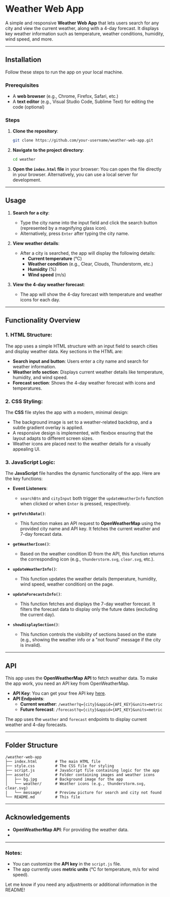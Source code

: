 # Weather Web App

A simple and responsive **Weather Web App** that lets users search for any city and view the current weather, along with a 4-day forecast. It displays key weather information such as temperature, weather conditions, humidity, wind speed, and more.

---

## Installation

Follow these steps to run the app on your local machine.

### Prerequisites

- A **web browser** (e.g., Chrome, Firefox, Safari, etc.)
- A **text editor** (e.g., Visual Studio Code, Sublime Text) for editing the code (optional)

### Steps

1. **Clone the repository**:
   ```bash
   git clone https://github.com/your-username/weather-web-app.git
   ```

2. **Navigate to the project directory**:
   ```bash
   cd weather
   ```

3. **Open the `index.html` file** in your browser:
   You can open the file directly in your browser. Alternatively, you can use a local server for development.

---

## Usage

1. **Search for a city**:
   - Type the city name into the input field and click the search button (represented by a magnifying glass icon).
   - Alternatively, press `Enter` after typing the city name.

2. **View weather details**:
   - After a city is searched, the app will display the following details:
     - **Current temperature** (°C)
     - **Weather condition** (e.g., Clear, Clouds, Thunderstorm, etc.)
     - **Humidity** (%)
     - **Wind speed** (m/s)

3. **View the 4-day weather forecast**:
   - The app will show the 4-day forecast with temperature and weather icons for each day.

---

## Functionality Overview

### 1. **HTML Structure**:
The app uses a simple HTML structure with an input field to search cities and display weather data. Key sections in the HTML are:
- **Search input and button**: Users enter a city name and search for weather information.
- **Weather info section**: Displays current weather details like temperature, humidity, and wind speed.
- **Forecast section**: Shows the 4-day weather forecast with icons and temperatures.

### 2. **CSS Styling**:
The **CSS** file styles the app with a modern, minimal design:
- The background image is set to a weather-related backdrop, and a subtle gradient overlay is applied.
- A responsive design is implemented, with flexbox ensuring that the layout adapts to different screen sizes.
- Weather icons are placed next to the weather details for a visually appealing UI.

### 3. **JavaScript Logic**:
The **JavaScript** file handles the dynamic functionality of the app. Here are the key functions:

- **Event Listeners**:
  - `searchBtn` and `cityInput` both trigger the `updateWeatherInfo` function when clicked or when `Enter` is pressed, respectively.

- **`getFetchData()`**:
  - This function makes an API request to **OpenWeatherMap** using the provided city name and API key. It fetches the current weather and 7-day forecast data.
  
- **`getWeatherIcon()`**:
  - Based on the weather condition ID from the API, this function returns the corresponding icon (e.g., `thunderstorm.svg`, `clear.svg`, etc.).

- **`updateWeatherInfo()`**:
  - This function updates the weather details (temperature, humidity, wind speed, weather condition) on the page.

- **`updateForecastsInfo()`**:
  - This function fetches and displays the 7-day weather forecast. It filters the forecast data to display only the future dates (excluding the current day).

- **`showDisplaySection()`**:
  - This function controls the visibility of sections based on the state (e.g., showing the weather info or a "not found" message if the city is invalid).

---

## API

This app uses the **OpenWeatherMap API** to fetch weather data. To make the app work, you need an API key from OpenWeatherMap.

- **API Key**: You can get your free API key [here](https://openweathermap.org/appid).
- **API Endpoints**:
  - **Current weather**: `/weather?q={city}&appid={API_KEY}&units=metric`
  - **Future forecast**: `/forecast?q={city}&appid={API_KEY}&units=metric`

The app uses the `weather` and `forecast` endpoints to display current weather and 4-day forecasts.

---

## Folder Structure

```
/weather-web-app
├── index.html        # The main HTML file
├── style.css         # The CSS file for styling
├── script.js         # JavaScript file containing logic for the app
├── assets/           # Folder containing images and weather icons
│   ├── bg.jpg        # Background image for the app
│   └── weather/      # Weather icons (e.g., thunderstorm.svg, clear.svg)
|   └── message/      # Preview picture for search and city not found
└── README.md         # This file
```

---

## Acknowledgements

- **OpenWeatherMap API**: For providing the weather data.
- 
---

### Notes:

- You can customize the **API key** in the `script.js` file.
- The app currently uses **metric units** (°C for temperature, m/s for wind speed).

Let me know if you need any adjustments or additional information in the README!
